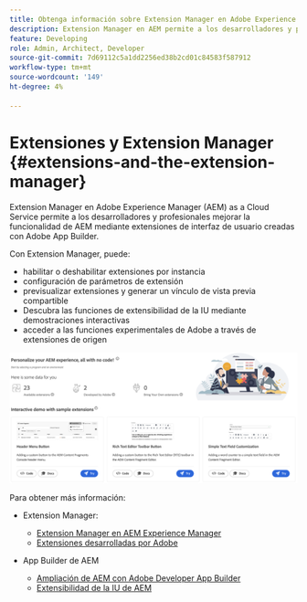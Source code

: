 ```yaml
---
title: Obtenga información sobre Extension Manager en Adobe Experience Manager as a Cloud Service
description: Extension Manager en AEM permite a los desarrolladores y profesionales mejorar la funcionalidad de AEM mediante extensiones creadas con App Builder.
feature: Developing
role: Admin, Architect, Developer
source-git-commit: 7d69112c5a1dd2256ed38b2cd01c84583f587912
workflow-type: tm+mt
source-wordcount: '149'
ht-degree: 4%

---
```



# Extensiones y Extension Manager {#extensions-and-the-extension-manager}

Extension Manager en Adobe Experience Manager (AEM) as a Cloud Service permite a los desarrolladores y profesionales mejorar la funcionalidad de AEM mediante extensiones de interfaz de usuario creadas con Adobe App Builder.

Con Extension Manager, puede:

* habilitar o deshabilitar extensiones por instancia
* configuración de parámetros de extensión
* previsualizar extensiones y generar un vínculo de vista previa compartible
* Descubra las funciones de extensibilidad de la IU mediante demostraciones interactivas
* acceder a las funciones experimentales de Adobe a través de extensiones de origen

![Extension Manager en AEM](/help/implementing/developing/extending/assets/homepage.png)

Para obtener más información:

* Extension Manager:

   * [Extension Manager en AEM Experience Manager](https://developer.adobe.com/uix/docs/extension-manager/)
   * [Extensiones desarrolladas por Adobe](https://developer.adobe.com/uix/docs/extension-manager/extension-developed-by-adobe/)

* App Builder de AEM

   * [Ampliación de AEM con Adobe Developer App Builder](/help/implementing/developing/extending/app-builder/extending-aem-with-app-builder.md)
   * [Extensibilidad de la IU de AEM](https://experienceleague.adobe.com/es/docs/experience-manager-learn/cloud-service/developing/extensibility/ui/overview)